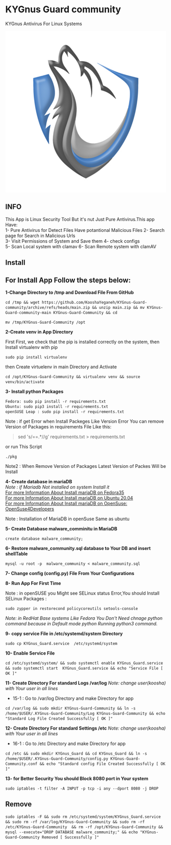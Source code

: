 # KYGnus Guard community
KYGnus Antivirus For Linux Systems

![image](./static/README_LOGO.png)

## INFO

This App is Linux Security Tool But it's nut Just Pure Antivirus.This app Have:  
1- Pure Antivirus for Detect Files Have potantional Malicious  Files 
2- Search page for Search in Malicious Urls  
3- Visit Permissions of System and Save them
4- check configs  
5- Scan Local system with clamav
6- Scan Remote system with clamAV





## Install

## For Install App Follow the steps below:

**1-Change Directory to /tmp and Download File From GitHub**

```
cd /tmp && wget https://github.com/KooshaYeganeh/KYGnus-Guard-community/archive/refs/heads/main.zip && unzip main.zip && mv KYGnus-Guard-community-main KYGnus-Guard-Community && cd
```

```
mv /tmp/KYGnus-Guard-Community /opt 
```

**2-Create venv in App Directory**

First First, we check that the pip is installed correctly on the system, then Install virtualenv with pip

```
sudo pip install virtualenv
```

then Create virtuelenv in main Directory and Activate 

```
cd /opt/KYGnus-Guard-Community && virtualenv venv && source venv/bin/activate
```

**3- Install python Packages**  

```
Fedora: sudo pip install -r requirements.txt
Ubuntu: sudo pip3 install -r requirements.txt
openSUSE Leap : sudo pip install -r requirements.txt
```

Note : if get Error when Install Packeges Like Version Error You can remove Version of Packages in requirements File Like this: 

> sed 's/==.*//g' requirements.txt > requirements.txt

or run This Script

```
./pkg
```

Note2 : When Remove Version of Packages Latest Version of Packes Will be Install

**4- Create database in mariaDB**  
*Note : if Mariadb Not installed on system Install it*  
[For more Information About Install mariaDB on Fedora35](https://docs.fedoraproject.org/en-US/quick-docs/installing-mysql-mariadb/)  
[For more Information About Install mariaDB on Ubuntu 20.04 ](https://www.digitalocean.com/community/tutorials/how-to-install-mariadb-on-ubuntu-20-04)  
[For more Information About Install mariaDB on OpenSuse: OpenSuse4Developers](https://github.com/KooshaYeganeh/OpenSuse4Developers)

Note : Installation of MariaDB in openSuse Same as ubuntu

**5- Create Database malware_comminitu in MariaDB**

```
create database malware_community;
```

**6- Restore malware_community.sql database to Your DB and insert shellTable**

```
mysql -u root -p  malware_community < malware_community.sql
```


**7- Change config (config.py) File From Your Configurations**


**8- Run App For First Time**

Note : in openSUSE you Might see SELinux status Error,You should Install SELinux Packages : 

```
sudo zypper in restorecond policycoreutils setools-console
```
  
*Note: in RedHat Base systems Like Fedora You Don't Need chnage python command because in Default mode python Running python3 command.*




**9- copy service File in /etc/systemd/system Directory**

```
sudo cp KYGnus_Guard.service  /etc/systemd/system 
```

**10- Enable Service File**

```
cd /etc/systemd/system/ && sudo systemctl enable KYGnus_Guard.service && sudo systemctl start  KYGnus_Guard.service && echo "Service File [ OK ]"
```




**11- Create Directory For standard Logs /var/log**
*Note: change user(koosha) with Your user in all lines*
 - 15-1 : Go to /var/log Directory and make Directory for app

```
cd /var/log && sudo mkdir KYGnus-Guard-Community && ln -s /home/$USER/.KYGnus-Guard-Community/Log KYGnus-Guard-Community && echo "Standard Log File Created Successfully [ OK ]"
```

**12- Create Directory For standard Settings /etc**
*Note: change user(koosha) with Your user in all lines*
 - 16-1 : Go to /etc Directory and make Directory for app

```
cd /etc && sudo mkdir KYGnus_Guard && cd KYGnus_Guard && ln -s  /home/$USER/.KYGnus-Guard-Community/config.py KYGnus-Guard-Community.conf && echo "Standard config File Created Successfully [ OK ]"
```


**13- for Better Security You should Block 8080 port in Your system**

```
sudo iptables -t filter -A INPUT -p tcp -i any --dport 8080 -j DROP
```

## Remove

```
sudo iptables -F && sudo rm /etc/systemd/system/KYGnus_Guard.service && sudo rm -rf /var/log/KYGnus-Guard-Community && sudo rm -rf /etc/KYGnus-Guard-Community  && rm -rf /opt/KYGnus-Guard-Community && mysql --execute="DROP DATABASE malware_community;" && echo "KYGnus-Guard-Community Removed [ Successfully ]"
```



